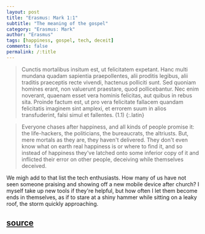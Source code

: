 ```yaml
---
layout: post
title: "Erasmus: Mark 1:1"
subtitle: "The meaning of the gospel"
category: "Erasmus: Mark"
author: "Erasmus"
tags: [happiness, gospel, tech, deceit]
comments: false
permalink: /:title
---
```


> Cunctis mortalibus insitum est, ut felicitatem expetant. Hanc multi mundana quadam sapientia praepollentes, alii proditis legibus, alii traditis praeceptis recte vivendi, hactenus polliciti sunt. Sed quoniam homines erant, non valuerunt praestare, quod pollicebantur. Nec enim noverant, quaenam esset vera hominis felicitas, aut quibus in rebus sita. Proinde factum est, ut pro vera felicitate fallacem quandam felicitatis imaginem sint amplexi, et errorem suum in alios transfuderint, falsi simul et fallentes. (1.1)
{:.latin}

> Everyone chases after happiness, and all kinds of people promise it: the life-hackers, the politicians, the bureaucrats, the altriusts. But, mere mortals as they are, they haven't delivered. They don't even know what on earth real happiness is or where to find it, and so instead of happiness they've latched onto some inferior copy of it and inflicted their error on other people, deceiving while themselves deceived.

We migh add to that list the tech enthusiasts. How many of us have not seen someone praising and showing off a new mobile device after church? I myself take up new tools if they're helpful, but how often I let them become ends in themselves, as if to stare at a shiny hammer while sitting on a leaky roof, the storm quickly approaching.

<h2 class="post-source"><a href="https://books.google.com/books?id=j7QtmPycnMsC&pg=PA157"><i class="fas fa-book" aria-hidden="true"></i> source</a></h2>
